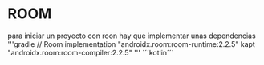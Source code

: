 # ROOM
para iniciar un proyecto con roon hay que implementar unas dependencias 
'''gradle
// Room
implementation "androidx.room:room-runtime:2.2.5"
kapt "androidx.room:room-compiler:2.2.5"
'''
´´´kotlin´´´
